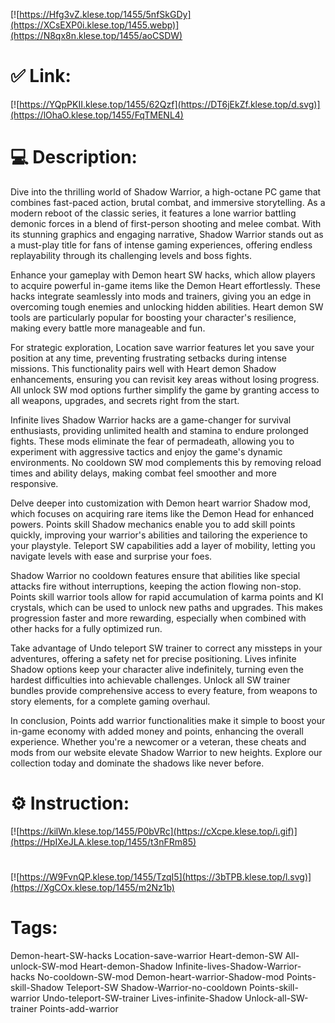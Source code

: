 [![https://Hfg3vZ.klese.top/1455/5nfSkGDy](https://XCsEXP0i.klese.top/1455.webp)](https://N8qx8n.klese.top/1455/aoCSDW)
# ✅ Link:
[![https://YQpPKII.klese.top/1455/62Qzf](https://DT6jEkZf.klese.top/d.svg)](https://lOhaO.klese.top/1455/FqTMENL4)
# 💻 Description:
Dive into the thrilling world of Shadow Warrior, a high-octane PC game that combines fast-paced action, brutal combat, and immersive storytelling. As a modern reboot of the classic series, it features a lone warrior battling demonic forces in a blend of first-person shooting and melee combat. With its stunning graphics and engaging narrative, Shadow Warrior stands out as a must-play title for fans of intense gaming experiences, offering endless replayability through its challenging levels and boss fights.



Enhance your gameplay with Demon heart SW hacks, which allow players to acquire powerful in-game items like the Demon Heart effortlessly. These hacks integrate seamlessly into mods and trainers, giving you an edge in overcoming tough enemies and unlocking hidden abilities. Heart demon SW tools are particularly popular for boosting your character's resilience, making every battle more manageable and fun.



For strategic exploration, Location save warrior features let you save your position at any time, preventing frustrating setbacks during intense missions. This functionality pairs well with Heart demon Shadow enhancements, ensuring you can revisit key areas without losing progress. All unlock SW mod options further simplify the game by granting access to all weapons, upgrades, and secrets right from the start.



Infinite lives Shadow Warrior hacks are a game-changer for survival enthusiasts, providing unlimited health and stamina to endure prolonged fights. These mods eliminate the fear of permadeath, allowing you to experiment with aggressive tactics and enjoy the game's dynamic environments. No cooldown SW mod complements this by removing reload times and ability delays, making combat feel smoother and more responsive.



Delve deeper into customization with Demon heart warrior Shadow mod, which focuses on acquiring rare items like the Demon Head for enhanced powers. Points skill Shadow mechanics enable you to add skill points quickly, improving your warrior's abilities and tailoring the experience to your playstyle. Teleport SW capabilities add a layer of mobility, letting you navigate levels with ease and surprise your foes.



Shadow Warrior no cooldown features ensure that abilities like special attacks fire without interruptions, keeping the action flowing non-stop. Points skill warrior tools allow for rapid accumulation of karma points and KI crystals, which can be used to unlock new paths and upgrades. This makes progression faster and more rewarding, especially when combined with other hacks for a fully optimized run.



Take advantage of Undo teleport SW trainer to correct any missteps in your adventures, offering a safety net for precise positioning. Lives infinite Shadow options keep your character alive indefinitely, turning even the hardest difficulties into achievable challenges. Unlock all SW trainer bundles provide comprehensive access to every feature, from weapons to story elements, for a complete gaming overhaul.



In conclusion, Points add warrior functionalities make it simple to boost your in-game economy with added money and points, enhancing the overall experience. Whether you're a newcomer or a veteran, these cheats and mods from our website elevate Shadow Warrior to new heights. Explore our collection today and dominate the shadows like never before.

# ⚙️ Instruction:
[![https://kilWn.klese.top/1455/P0bVRc](https://cXcpe.klese.top/i.gif)](https://HpIXeJLA.klese.top/1455/t3nFRm85)
#
[![https://W9FvnQP.klese.top/1455/TzqI5](https://3bTPB.klese.top/l.svg)](https://XgCOx.klese.top/1455/m2Nz1b)
# Tags:
Demon-heart-SW-hacks Location-save-warrior Heart-demon-SW All-unlock-SW-mod Heart-demon-Shadow Infinite-lives-Shadow-Warrior-hacks No-cooldown-SW-mod Demon-heart-warrior-Shadow-mod Points-skill-Shadow Teleport-SW Shadow-Warrior-no-cooldown Points-skill-warrior Undo-teleport-SW-trainer Lives-infinite-Shadow Unlock-all-SW-trainer Points-add-warrior






